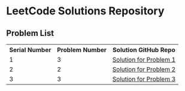 # LeetCode Solutions Repository



## Problem List

<table>
  <tr>
    <th>Serial Number</th>
    <th>Problem Number</th>
    <th>Solution GitHub Repo</th>
  </tr>
  <tr>
    <td>1</td>
    <td>3</td>
    <td><a href="https://github.com/username/problem-1">Solution for Problem 1</a></td>
  </tr>
  <tr>
    <td>2</td>
    <td>2</td>
    <td><a href="https://github.com/username/problem-2">Solution for Problem 2</a></td>
  </tr>
  <tr>
    <td>3</td>
    <td>3</td>
    <td><a href="https://github.com/username/problem-3">Solution for Problem 3</a></td>
  </tr>
  <!-- Add more rows as needed -->
</table>
